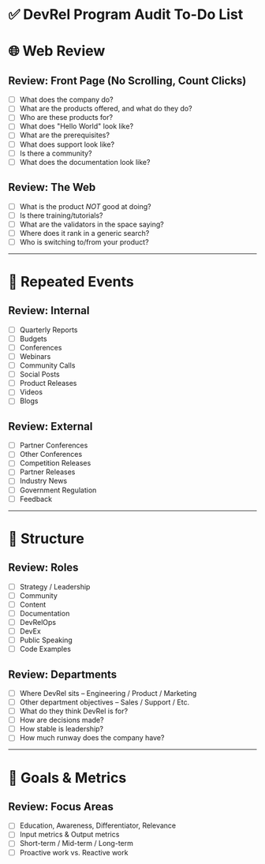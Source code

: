 # ✅ DevRel Program Audit To-Do List

# 🌐 Web Review
## Review: Front Page (No Scrolling, Count Clicks)
- [ ] What does the company do?
- [ ] What are the products offered, and what do they do?
- [ ] Who are these products for?
- [ ] What does "Hello World" look like?
- [ ] What are the prerequisites?
- [ ] What does support look like?
- [ ] Is there a community?
- [ ] What does the documentation look like?

## Review: The Web
- [ ] What is the product *NOT* good at doing?
- [ ] Is there training/tutorials?
- [ ] What are the validators in the space saying?
- [ ] Where does it rank in a generic search?
- [ ] Who is switching to/from your product?

---
# 📅 Repeated Events

## Review: Internal
- [ ] Quarterly Reports
- [ ] Budgets
- [ ] Conferences
- [ ] Webinars
- [ ] Community Calls
- [ ] Social Posts
- [ ] Product Releases
- [ ] Videos
- [ ] Blogs

## Review: External
- [ ] Partner Conferences
- [ ] Other Conferences
- [ ] Competition Releases
- [ ] Partner Releases
- [ ] Industry News
- [ ] Government Regulation
- [ ] Feedback

---
# 🏢 Structure

## Review: Roles
- [ ] Strategy / Leadership
- [ ] Community
- [ ] Content
- [ ] Documentation
- [ ] DevRelOps
- [ ] DevEx
- [ ] Public Speaking
- [ ] Code Examples

## Review: Departments
- [ ] Where DevRel sits – Engineering / Product / Marketing
- [ ] Other department objectives – Sales / Support / Etc.
- [ ] What do they think DevRel is for?
- [ ] How are decisions made?
- [ ] How stable is leadership?
- [ ] How much runway does the company have?

---
# 🎯 Goals & Metrics

## Review: Focus Areas
- [ ] Education, Awareness, Differentiator, Relevance
- [ ] Input metrics & Output metrics
- [ ] Short-term / Mid-term / Long-term
- [ ] Proactive work vs. Reactive work
